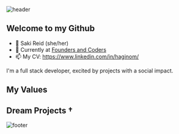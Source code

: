 
![header](https://capsule-render.vercel.app/api?type=slice&height=200&section=header&text=Hi%20👋%20I'm%20Saki&fontSize=40&animation=fadeIn&fontAlignY=40&fontAlign=80)

## Welcome to my Github

- 🌱 Saki Reid (she/her) 
- 🔭 Currently at [Founders and Coders](https://www.foundersandcoders.com)
- 📫 My CV: https://www.linkedin.com/in/haginom/

I'm a full stack developer, excited by projects with a social impact.

## My Values 


## Dream Projects †

![footer](https://capsule-render.vercel.app/api?type=slice&height=200&section=footer)

<!--
**haginom/haginom** is a ✨ _special_ ✨ repository because its `README.md` (this file) appears on your GitHub profile.

Here are some ideas to get you started:

- 🔭 I’m currently working on ...
- 🌱 I’m currently learning ...
- 👯 I’m looking to collaborate on ...
- 🤔 I’m looking for help with ...
- 💬 Ask me about ...
- 📫 How to reach me: ...
- 😄 Pronouns: ...
- ⚡ Fun fact: ...
-->
